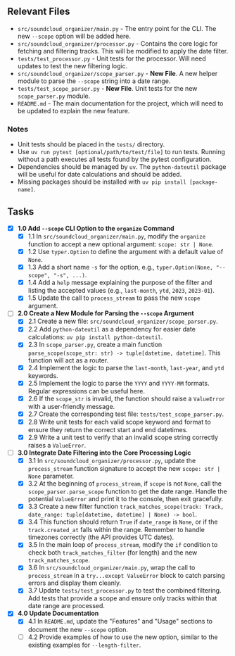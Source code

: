 ## Relevant Files

-   `src/soundcloud_organizer/main.py` - The entry point for the CLI. The new `--scope` option will be added here.
-   `src/soundcloud_organizer/processor.py` - Contains the core logic for fetching and filtering tracks. This will be modified to apply the date filter.
-   `tests/test_processor.py` - Unit tests for the processor. Will need updates to test the new filtering logic.
-   `src/soundcloud_organizer/scope_parser.py` - **New File**. A new helper module to parse the `--scope` string into a date range.
-   `tests/test_scope_parser.py` - **New File**. Unit tests for the new `scope_parser.py` module.
-   `README.md` - The main documentation for the project, which will need to be updated to explain the new feature.

### Notes

-   Unit tests should be placed in the `tests/` directory.
-   Use `uv run pytest [optional/path/to/test/file]` to run tests. Running without a path executes all tests found by the pytest configuration.
-   Dependencies should be managed by `uv`. The `python-dateutil` package will be useful for date calculations and should be added.
-   Missing packages should be installed with `uv pip install [package-name]`.

## Tasks

-   [x] **1.0 Add `--scope` CLI Option to the `organize` Command**
    -   [x] 1.1 In `src/soundcloud_organizer/main.py`, modify the `organize` function to accept a new optional argument: `scope: str | None`.
    -   [x] 1.2 Use `typer.Option` to define the argument with a default value of `None`.
    -   [x] 1.3 Add a short name `-s` for the option, e.g., `typer.Option(None, "--scope", "-s", ...)`.
    -   [x] 1.4 Add a `help` message explaining the purpose of the filter and listing the accepted values (e.g., `last-month`, `ytd`, `2023`, `2023-01`).
    -   [x] 1.5 Update the call to `process_stream` to pass the new `scope` argument.

-   [ ] **2.0 Create a New Module for Parsing the `--scope` Argument**
    -   [x] 2.1 Create a new file: `src/soundcloud_organizer/scope_parser.py`.
    -   [x] 2.2 Add `python-dateutil` as a dependency for easier date calculations: `uv pip install python-dateutil`.
    -   [x] 2.3 In `scope_parser.py`, create a main function `parse_scope(scope_str: str) -> tuple[datetime, datetime]`. This function will act as a router.
    -   [x] 2.4 Implement the logic to parse the `last-month`, `last-year`, and `ytd` keywords.
    -   [x] 2.5 Implement the logic to parse the `YYYY` and `YYYY-MM` formats. Regular expressions can be useful here.
    -   [x] 2.6 If the `scope_str` is invalid, the function should raise a `ValueError` with a user-friendly message.
    -   [x] 2.7 Create the corresponding test file: `tests/test_scope_parser.py`.
    -   [x] 2.8 Write unit tests for each valid scope keyword and format to ensure they return the correct start and end datetimes.
    -   [x] 2.9 Write a unit test to verify that an invalid scope string correctly raises a `ValueError`.

-   [ ] **3.0 Integrate Date Filtering into the Core Processing Logic**
    -   [x] 3.1 In `src/soundcloud_organizer/processor.py`, update the `process_stream` function signature to accept the new `scope: str | None` parameter.
    -   [x] 3.2 At the beginning of `process_stream`, if `scope` is not `None`, call the `scope_parser.parse_scope` function to get the date range. Handle the potential `ValueError` and print it to the console, then exit gracefully.
    -   [x] 3.3 Create a new filter function `track_matches_scope(track: Track, date_range: tuple[datetime, datetime] | None) -> bool`.
    -   [x] 3.4 This function should return `True` if `date_range` is `None`, or if the `track.created_at` falls within the range. Remember to handle timezones correctly (the API provides UTC dates).
    -   [x] 3.5 In the main loop of `process_stream`, modify the `if` condition to check both `track_matches_filter` (for length) and the new `track_matches_scope`.
    -   [x] 3.6 In `src/soundcloud_organizer/main.py`, wrap the call to `process_stream` in a `try...except ValueError` block to catch parsing errors and display them cleanly.
    -   [x] 3.7 Update `tests/test_processor.py` to test the combined filtering. Add tests that provide a scope and ensure only tracks within that date range are processed.

-   [x] **4.0 Update Documentation**
    -   [x] 4.1 In `README.md`, update the "Features" and "Usage" sections to document the new `--scope` option.
    -   [ ] 4.2 Provide examples of how to use the new option, similar to the existing examples for `--length-filter`.